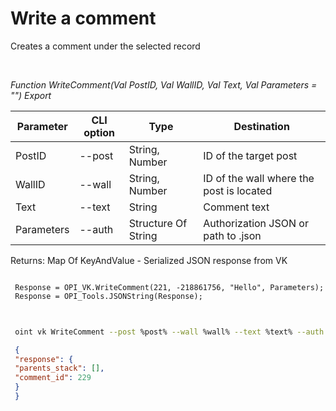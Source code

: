 ﻿---
sidebar_position: 4
---

# Write a comment
 Creates a comment under the selected record




<br/>


*Function WriteComment(Val PostID, Val WallID, Val Text, Val Parameters = "") Export*

 | Parameter | CLI option | Type | Destination |
 |-|-|-|-|
 | PostID | --post | String, Number | ID of the target post |
 | WallID | --wall | String, Number | ID of the wall where the post is located |
 | Text | --text | String | Comment text |
 | Parameters | --auth | Structure Of String | Authorization JSON or path to .json |

 
 Returns: Map Of KeyAndValue - Serialized JSON response from VK


```bsl title="Code example"
 
 Response = OPI_VK.WriteComment(221, -218861756, "Hello", Parameters);
 Response = OPI_Tools.JSONString(Response);
 
```
	


```sh title="CLI command example"
 
 oint vk WriteComment --post %post% --wall %wall% --text %text% --auth %auth%

```

```json title="Result"
 {
 "response": {
 "parents_stack": [],
 "comment_id": 229
 }
 }
```
